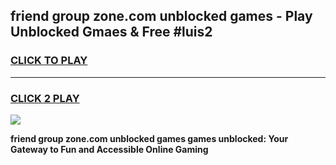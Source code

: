
## friend group zone.com unblocked games - Play Unblocked Gmaes & Free #luis2
<h3>
<a href="https://news.freeplayer.one?title=friend_group_zone.com_unblocked_games&ref=26F">CLICK TO PLAY</a></h3>
<hr>

<h3>
<a href="https://news.freeplayer.one?title=friend_group_zone.com_unblocked_games&ref=26F">CLICK 2 PLAY</a>
  
</h3>

<a href="https://news.freeplayer.one?title=friend_group_zone.com_unblocked_games&ref=26F/"><img src="https://clearcache.store/games.png"></a>


**friend group zone.com unblocked games games unblocked: Your Gateway to Fun and Accessible Online Gaming**
